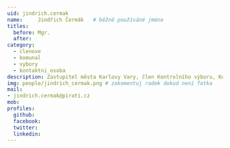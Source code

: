 ```yaml
---
uid: jindrich.cermak
name:     Jindřich Čermák  	# běžně používáné jméno
titles:
  before: Mgr.
  after:
category:
  - clenove
  - komunal
  - vybory
  - kontaktni_osoba
description: Zastupitel města Karlovy Vary, člen Kontrolního výboru, Komise pro otevřenou společnost a nové technologie a Komise pro řešení otázek bezpečnosti kraje v Karlovarským kraji
img: people/jindrich_cermak.png # zakomentuj radek dokud není fotka
mail:
- jindrich.cermak@pirati.cz
mob:
profiles:
  github:
  facebook:
  twitter:
  linkedin:
---
```



